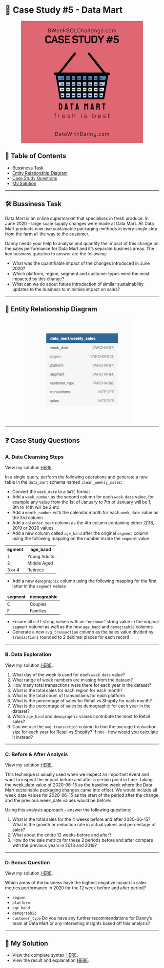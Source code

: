 # 🛒 Case Study #5 - Data Mart
<p align="center">
<img src="https://github.com/arshirabbani/8-Week-SQL-Challenge/blob/main/IMG/5.png" align="center" width="400" height="400" >

## 📕 Table of Contents
* [Bussiness Task](https://github.com/arshirabbani/8-Week-SQL-Challenge/tree/main/Case%20Study%20%235%20-%20Data%20Mart#%EF%B8%8F-bussiness-task)
* [Entity Relationship Diagram](https://github.com/arshirabbani/8-Week-SQL-Challenge/tree/main/Case%20Study%20%235%20-%20Data%20Mart#-entity-relationship-diagram)
* [Case Study Questions](https://github.com/arshirabbani/8-Week-SQL-Challenge/tree/main/Case%20Study%20%235%20-%20Data%20Mart#-case-study-questions)
* [My Solution](https://github.com/arshirabbani/8-Week-SQL-Challenge/tree/main/Case%20Study%20%235%20-%20Data%20Mart#-my-solution)

---
## 🛠️ Bussiness Task
Data Mart is an online supermarket that specialises in fresh produce.
  In June 2020 - large scale supply changes were made at Data Mart. 
  All Data Mart products now use sustainable packaging methods in every single step from the farm all the way to the customer.
  
Danny needs your help to analyse and quantify the impact of this change on the sales performance for Data Mart and it’s separate business areas.
The key business question to answer are the following:
* What was the quantifiable impact of the changes introduced in June 2020?
* Which platform, region, segment and customer types were the most impacted by this change?
* What can we do about future introduction of similar sustainability updates to the business to minimise impact on sales?

---
## 🔐 Entity Relationship Diagram
<p align="center">
<img src="https://raw.githubusercontent.com/arshirabbani/8-Week-SQL-Challenge/main/IMG/e5.png" align="center">

---
## ❓ Case Study Questions
### A. Data Cleansing Steps
View my solution [HERE](https://github.com/arshirabbani/8-Week-SQL-Challenge/blob/main/Case%20Study%20%235%20-%20Data%20Mart/Solution/A.%20Data%20Cleansing%20Steps.md).
  
In a single query, perform the following operations and generate a new table in the ```data_mart``` schema named ```clean_weekly_sales```:
  * Convert the ```week_date``` to a ```DATE``` format
  * Add a ```week_number``` as the second column for each ```week_date``` value, for example any value from the 1st of January to 7th of January will be 1, 8th to 14th will be 2 etc
  * Add a ```month_number``` with the calendar month for each ```week_date``` value as the 3rd column
  * Add a ```calendar_year``` column as the 4th column containing either 2018, 2019 or 2020 values
  * Add a new column called ```age_band``` after the original ```segment``` column using the following mapping on the number inside the ```segment``` value

| egment | age_band     |
|--------|--------------|
| 1      | Young Adults |
| 2      | Middle Aged  |
| 3 or 4 | Retirees     |
  
  * Add a new ```demographic``` column using the following mapping for the first letter in the ```segment``` values
  
| segment | demographic |
|---------|-------------|
| C       | Couples     |
| F       | Families    |
  
  * Ensure all ```null``` string values with an ```"unknown"``` string value in the original ```segment``` column as well as the new ```age_band``` and ```demographic``` columns
  * Generate a new ```avg_transaction``` column as the sales value divided by ```transactions``` rounded to 2 decimal places for each record

---
### B. Data Exploration
View my solution [HERE](https://github.com/arshirabbani/8-Week-SQL-Challenge/blob/main/Case%20Study%20%235%20-%20Data%20Mart/Solution/B.%20Data%20Exploration.md).
  
1. What day of the week is used for each ```week_date``` value?
2. What range of week numbers are missing from the dataset?
3. How many total transactions were there for each year in the dataset?
4. What is the total sales for each region for each month?
5. What is the total count of transactions for each platform
6. What is the percentage of sales for Retail vs Shopify for each month?
7. What is the percentage of sales by demographic for each year in the dataset?
8. Which ```age_band``` and ```demographic``` values contribute the most to Retail sales?
9. Can we use the ```avg_transaction``` column to find the average transaction size for each year for Retail vs Shopify? If not - how would you calculate it instead?

---
### C. Before & After Analysis
View my solution [HERE](https://github.com/arshirabbani/8-Week-SQL-Challenge/blob/main/Case%20Study%20%235%20-%20Data%20Mart/Solution/C.%20Before%20%26%20After%20Analysis.md).
  
This technique is usually used when we inspect an important event and want to inspect the impact before and after a certain point in time.
Taking the week_date value of 2020-06-15 as the baseline week where the Data Mart sustainable packaging changes came into effect.
We would include all week_date values for 2020-06-15 as the start of the period after the change and the previous week_date values would be before.

Using this analysis approach - answer the following questions:

1. What is the total sales for the 4 weeks before and after 2020-06-15? What is the growth or reduction rate in actual values and percentage of sales?
2. What about the entire 12 weeks before and after?
3. How do the sale metrics for these 2 periods before and after compare with the previous years in 2018 and 2019?

---
### D. Bonus Question
View my solution [HERE](https://github.com/arshirabbani/8-Week-SQL-Challenge/blob/main/Case%20Study%20%235%20-%20Data%20Mart/Solution/D.%20Bonus%20Question.md).
  
Which areas of the business have the highest negative impact in sales metrics performance in 2020 for the 12 week before and after period?
  * ```region```
  * ```platform```
  * ```age_band```
  * ```demographic```
  * ```customer_type```
Do you have any further recommendations for Danny’s team at Data Mart or any interesting insights based off this analysis?

---
## 🚀 My Solution
* View the complete syntax [HERE](https://github.com/arshirabbani/8-Week-SQL-Challenge/tree/main/Case%20Study%20%235%20-%20Data%20Mart/Syntax).
* View the result and explanation [HERE](https://github.com/arshirabbani/8-Week-SQL-Challenge/tree/d7bbc5cd9ab25fe7429644a36bb0f62a8b292792/Case%20Study%20%235%20-%20Data%20Mart/Solution).

